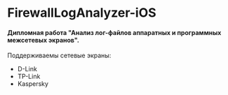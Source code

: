 # FirewallLogAnalyzer-iOS

#### Дипломная работа "Анализ лог-файлов аппаратных и программных межсетевых экранов".

Поддерживаемы сетевые экраны:
* D-Link
* TP-Link
* Kaspersky
